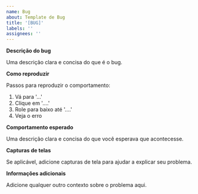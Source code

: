 ```yaml
---
name: Bug
about: Template de Bug
title: '[BUG]'
labels: ''
assignees: ''
---
```


**Descrição do bug**

Uma descrição clara e concisa do que é o bug.

**Como reproduzir**

Passos para reproduzir o comportamento:

1. Vá para '...'
2. Clique em '....'
3. Role para baixo até '....'
4. Veja o erro

**Comportamento esperado**

Uma descrição clara e concisa do que você esperava que acontecesse.

**Capturas de telas**

Se aplicável, adicione capturas de tela para ajudar a explicar seu problema.

**Informações adicionais**

Adicione qualquer outro contexto sobre o problema aqui.
